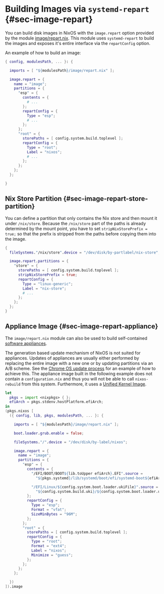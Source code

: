 # Building Images via `systemd-repart` {#sec-image-repart}

You can build disk images in NixOS with the `image.repart` option provided by
the module [image/repart.nix][]. This module uses `systemd-repart` to build the
images and exposes it's entire interface via the `repartConfig` option.

[image/repart.nix]: https://github.com/NixOS/nixpkgs/blob/master/nixos/modules/image/repart.nix

An example of how to build an image:

```nix
{ config, modulesPath, ... }: {

  imports = [ "${modulesPath}/image/repart.nix" ];

  image.repart = {
    name = "image";
    partitions = {
      "esp" = {
        contents = {
          # ...
        };
        repartConfig = {
          Type = "esp";
          # ...
        };
      };
      "root" = {
        storePaths = [ config.system.build.toplevel ];
        repartConfig = {
          Type = "root";
          Label = "nixos";
          # ...
        };
      };
    };
  };

}
```

## Nix Store Partition {#sec-image-repart-store-partition}

You can define a partition that only contains the Nix store and then mount it
under `/nix/store`. Because the `/nix/store` part of the paths is already
determined by the mount point, you have to set `stripNixStorePrefix = true;` so
that the prefix is stripped from the paths before copying them into the image.

```nix
{
  fileSystems."/nix/store".device = "/dev/disk/by-partlabel/nix-store";

  image.repart.partitions = {
    "store" = {
      storePaths = [ config.system.build.toplevel ];
      stripNixStorePrefix = true;
      repartConfig = {
        Type = "linux-generic";
        Label = "nix-store";
        # ...
      };
    };
  };
}
```

## Appliance Image {#sec-image-repart-appliance}

The `image/repart.nix` module can also be used to build self-contained [software
appliances][].

[software appliances]: https://en.wikipedia.org/wiki/Software_appliance

The generation based update mechanism of NixOS is not suited for appliances.
Updates of appliances are usually either performed by replacing the entire
image with a new one or by updating partitions via an A/B scheme. See the
[Chrome OS update process][chrome-os-update] for an example of how to achieve
this. The appliance image built in the following example does not contain a
`configuration.nix` and thus you will not be able to call `nixos-rebuild` from
this system. Furthermore, it uses a [Unified Kernel Image][unified-kernel-image].

[chrome-os-update]: https://chromium.googlesource.com/aosp/platform/system/update_engine/+/HEAD/README.md
[unified-kernel-image]: https://uapi-group.org/specifications/specs/unified_kernel_image/

```nix
let
  pkgs = import <nixpkgs> { };
  efiArch = pkgs.stdenv.hostPlatform.efiArch;
in
(pkgs.nixos [
  ({ config, lib, pkgs, modulesPath, ... }: {

    imports = [ "${modulesPath}/image/repart.nix" ];

    boot.loader.grub.enable = false;

    fileSystems."/".device = "/dev/disk/by-label/nixos";

    image.repart = {
      name = "image";
      partitions = {
        "esp" = {
          contents = {
            "/EFI/BOOT/BOOT${lib.toUpper efiArch}.EFI".source =
              "${pkgs.systemd}/lib/systemd/boot/efi/systemd-boot${efiArch}.efi";

            "/EFI/Linux/${config.system.boot.loader.ukiFile}".source =
              "${config.system.build.uki}/${config.system.boot.loader.ukiFile}";
          };
          repartConfig = {
            Type = "esp";
            Format = "vfat";
            SizeMinBytes = "96M";
          };
        };
        "root" = {
          storePaths = [ config.system.build.toplevel ];
          repartConfig = {
            Type = "root";
            Format = "ext4";
            Label = "nixos";
            Minimize = "guess";
          };
        };
      };
    };

  })
]).image
```
